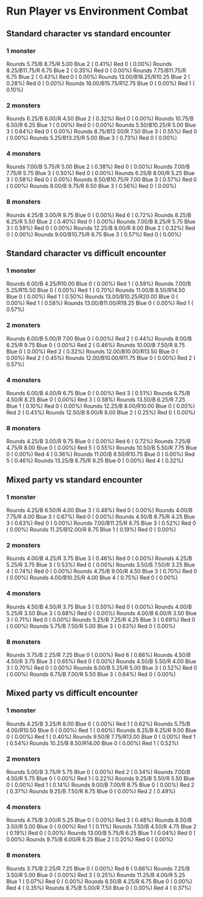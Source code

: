 # Run Player vs Environment Combat

## Standard character vs standard encounter

### 1 monster
Rounds  5.75/B 8.75/R 5.00 Blue 2 ( 0.41%) Red 0 ( 0.00%)
Rounds  8.25/B11.75/R 6.75 Blue 2 ( 0.35%) Red 0 ( 0.00%)
Rounds  7.75/B11.75/R 6.75 Blue 2 ( 0.43%) Red 0 ( 0.00%)
Rounds 13.00/B16.25/R10.25 Blue 2 ( 0.28%) Red 0 ( 0.00%)
Rounds 18.00/B15.75/R12.75 Blue 0 ( 0.00%) Red 1 ( 0.10%)

### 2 monsters
Rounds  6.25/B 6.00/R 4.50 Blue 2 ( 0.32%) Red 0 ( 0.00%)
Rounds 10.75/B 6.50/R 6.25 Blue 1 ( 0.00%) Red 0 ( 0.00%)
Rounds  5.50/B10.25/R 5.00 Blue 3 ( 0.64%) Red 0 ( 0.00%)
Rounds  8.75/B12.50/R 7.50 Blue 3 ( 0.55%) Red 0 ( 0.00%)
Rounds  5.25/B13.25/R 5.00 Blue 3 ( 0.73%) Red 0 ( 0.00%)

### 4 monsters
Rounds  7.00/B 5.75/R 5.00 Blue 2 ( 0.38%) Red 0 ( 0.00%)
Rounds  7.00/B 7.75/R 5.75 Blue 3 ( 0.50%) Red 0 ( 0.00%)
Rounds  6.25/B 8.00/R 5.25 Blue 3 ( 0.58%) Red 0 ( 0.00%)
Rounds  8.50/B10.75/R 7.00 Blue 3 ( 0.57%) Red 0 ( 0.00%)
Rounds  8.00/B 9.75/R 6.50 Blue 3 ( 0.56%) Red 0 ( 0.00%)

### 8 monsters
Rounds  4.25/B 3.00/R 9.75 Blue 0 ( 0.00%) Red 6 ( 0.72%)
Rounds  8.25/B 6.25/R 5.50 Blue 2 ( 0.40%) Red 0 ( 0.00%)
Rounds  7.00/B 8.25/R 5.75 Blue 3 ( 0.59%) Red 0 ( 0.00%)
Rounds 12.25/B 8.00/R 8.00 Blue 2 ( 0.32%) Red 0 ( 0.00%)
Rounds  9.00/B10.75/R 6.75 Blue 3 ( 0.57%) Red 0 ( 0.00%)
            

## Standard character vs difficult encounter

### 1 monster
Rounds  6.00/B 4.25/R10.00 Blue 0 ( 0.00%) Red 1 ( 0.59%)
Rounds  7.00/B 5.25/R15.50 Blue 0 ( 0.00%) Red 1 ( 0.70%)
Rounds 11.00/B 8.50/R14.50 Blue 0 ( 0.00%) Red 1 ( 0.50%)
Rounds 13.00/B10.25/R20.00 Blue 0 ( 0.00%) Red 1 ( 0.58%)
Rounds 13.00/B11.00/R19.25 Blue 0 ( 0.00%) Red 1 ( 0.57%)

### 2 monsters
Rounds  6.00/B 5.00/R 7.00 Blue 0 ( 0.00%) Red 2 ( 0.44%)
Rounds  8.00/B 6.25/R 9.75 Blue 0 ( 0.00%) Red 2 ( 0.46%)
Rounds 10.00/B 7.50/R 8.75 Blue 0 ( 0.00%) Red 2 ( 0.32%)
Rounds 12.00/B10.00/R13.50 Blue 0 ( 0.00%) Red 2 ( 0.45%)
Rounds 12.00/B10.00/R11.75 Blue 0 ( 0.00%) Red 2 ( 0.57%)

### 4 monsters
Rounds  6.00/B 4.00/R 6.75 Blue 0 ( 0.00%) Red 3 ( 0.51%)
Rounds  6.75/B 4.50/R 8.25 Blue 0 ( 0.00%) Red 3 ( 0.58%)
Rounds 13.50/B 6.25/R 7.25 Blue 1 ( 0.10%) Red 0 ( 0.00%)
Rounds 12.25/B 8.00/R10.00 Blue 0 ( 0.00%) Red 2 ( 0.43%)
Rounds 12.50/B 8.00/R 8.00 Blue 2 ( 0.25%) Red 0 ( 0.00%)

### 8 monsters
Rounds  4.25/B 3.00/R 9.75 Blue 0 ( 0.00%) Red 6 ( 0.72%)
Rounds  7.25/B 4.75/R 8.00 Blue 0 ( 0.00%) Red 5 ( 0.55%)
Rounds 10.50/B 5.50/R 7.75 Blue 0 ( 0.00%) Red 4 ( 0.36%)
Rounds 11.00/B 6.50/R10.75 Blue 0 ( 0.00%) Red 5 ( 0.46%)
Rounds 13.25/B 6.75/R 9.25 Blue 0 ( 0.00%) Red 4 ( 0.32%)
            

## Mixed party vs standard encounter

### 1 monster
Rounds  4.25/B 6.50/R 4.00 Blue 3 ( 0.48%) Red 0 ( 0.00%)
Rounds  4.00/B 7.75/R 4.00 Blue 3 ( 0.67%) Red 0 ( 0.00%)
Rounds  4.50/B 8.75/R 4.25 Blue 3 ( 0.63%) Red 0 ( 0.00%)
Rounds  7.00/B11.25/R 6.75 Blue 3 ( 0.52%) Red 0 ( 0.00%)
Rounds 11.25/B12.00/R 8.75 Blue 1 ( 0.19%) Red 0 ( 0.00%)

### 2 monsters
Rounds  4.00/B 4.25/R 3.75 Blue 3 ( 0.46%) Red 0 ( 0.00%)
Rounds  4.25/B 5.25/R 3.75 Blue 3 ( 0.53%) Red 0 ( 0.00%)
Rounds  3.50/B 7.50/R 3.25 Blue 4 ( 0.74%) Red 0 ( 0.00%)
Rounds  4.75/B 9.00/R 4.50 Blue 3 ( 0.70%) Red 0 ( 0.00%)
Rounds  4.00/B10.25/R 4.00 Blue 4 ( 0.75%) Red 0 ( 0.00%)

### 4 monsters
Rounds  4.50/B 4.50/R 3.75 Blue 3 ( 0.50%) Red 0 ( 0.00%)
Rounds  4.00/B 5.25/R 3.50 Blue 3 ( 0.68%) Red 0 ( 0.00%)
Rounds  4.00/B 6.00/R 3.50 Blue 3 ( 0.71%) Red 0 ( 0.00%)
Rounds  5.25/B 7.25/R 4.25 Blue 3 ( 0.69%) Red 0 ( 0.00%)
Rounds  5.75/B 7.50/R 5.00 Blue 3 ( 0.63%) Red 0 ( 0.00%)

### 8 monsters
Rounds  3.75/B 2.25/R 7.25 Blue 0 ( 0.00%) Red 6 ( 0.66%)
Rounds  4.50/B 4.50/R 3.75 Blue 3 ( 0.65%) Red 0 ( 0.00%)
Rounds  4.50/B 5.50/R 4.00 Blue 3 ( 0.70%) Red 0 ( 0.00%)
Rounds  6.00/B 5.25/R 5.00 Blue 3 ( 0.52%) Red 0 ( 0.00%)
Rounds  6.75/B 7.00/R 5.50 Blue 3 ( 0.64%) Red 0 ( 0.00%)
            

## Mixed party vs difficult encounter

### 1 monster
Rounds  4.25/B 3.25/R 8.00 Blue 0 ( 0.00%) Red 1 ( 0.62%)
Rounds  5.75/B 4.00/R10.50 Blue 0 ( 0.00%) Red 1 ( 0.60%)
Rounds  8.25/B 6.25/R 9.00 Blue 0 ( 0.00%) Red 1 ( 0.40%)
Rounds  9.50/B 7.75/R13.00 Blue 0 ( 0.00%) Red 1 ( 0.54%)
Rounds 10.25/B 8.50/R14.00 Blue 0 ( 0.00%) Red 1 ( 0.52%)

### 2 monsters
Rounds  5.00/B 3.75/R 5.75 Blue 0 ( 0.00%) Red 2 ( 0.34%)
Rounds  7.00/B 4.50/R 5.75 Blue 0 ( 0.00%) Red 1 ( 0.22%)
Rounds  9.25/B 5.50/R 5.50 Blue 0 ( 0.00%) Red 1 ( 0.14%)
Rounds  9.00/B 7.00/R 8.75 Blue 0 ( 0.00%) Red 2 ( 0.37%)
Rounds  9.25/B 7.50/R 8.75 Blue 0 ( 0.00%) Red 2 ( 0.49%)

### 4 monsters
Rounds  4.75/B 3.00/R 5.25 Blue 0 ( 0.00%) Red 3 ( 0.48%)
Rounds  8.50/B 3.50/R 5.00 Blue 0 ( 0.00%) Red 1 ( 0.11%)
Rounds  7.50/B 4.50/R 4.75 Blue 2 ( 0.19%) Red 0 ( 0.00%)
Rounds 13.00/B 5.75/R 6.25 Blue 1 ( 0.04%) Red 0 ( 0.00%)
Rounds  9.75/B 6.00/R 6.25 Blue 2 ( 0.20%) Red 0 ( 0.00%)

### 8 monsters
Rounds  3.75/B 2.25/R 7.25 Blue 0 ( 0.00%) Red 6 ( 0.66%)
Rounds  7.25/B 3.50/R 5.00 Blue 0 ( 0.00%) Red 3 ( 0.25%)
Rounds 11.25/B 4.00/R 5.25 Blue 1 ( 0.07%) Red 0 ( 0.00%)
Rounds  8.50/B 4.25/R 6.75 Blue 0 ( 0.00%) Red 4 ( 0.35%)
Rounds  8.75/B 5.00/R 7.50 Blue 0 ( 0.00%) Red 4 ( 0.37%)
